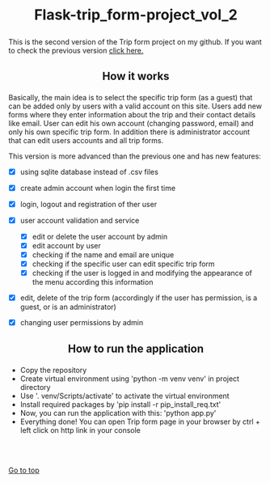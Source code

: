 # <p align=center> <a name="top">Flask-trip_form-project_vol_2 </a></p>  


This is the second version of the Trip form project on my github. If you want to check the previous version [click here.](https://github.com/krzysztofgrabczynski/Flask-trip_form-project)


## <p align=center> How it works </p>

Basically, the main idea is to select the specific trip form (as a guest) that can be added only by users with a valid account on this site. Users add new forms where they enter information about the trip and their contact details like email. User can edit his own account (changing password, email) and only his own specific trip form. In addition there is administrator account that can edit users accounts and all trip forms.

This version is more advanced than the previous one and has new features:
- [x] using sqlite database instead of .csv files
- [x] create admin account when login the first time
- [x] login, logout and registration of ther user 
- [x] user account validation and service
  - [x] edit or delete the user account by admin
  - [x] edit account by user
  - [x] checking if the name and email are unique
  - [x] checking if the specific user can edit specific trip form
  - [x] checking if the user is logged in and modifying the appearance of the menu according this information
- [x] edit, delete of the trip form (accordingly if the user has permission, is a guest, or is an administrator)
- [x] changing user permissions by admin


## <p align=center> How to run the application </p>
- Copy the repository 
- Create virtual environment using 'python -m venv venv' in project directory
- Use '. venv/Scripts/activate' to activate the virtual environment
- Install required packages by 'pip install -r pip_install_req.txt'
- Now, you can run the application with this: 'python app.py'
- Everything done! You can open Trip form page in your browser by ctrl + left click on http link in your console

<br><br>

[Go to top](#top) 
